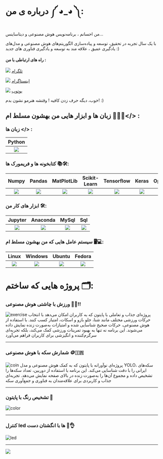 # درباره ی من  ༼ ◕_◕ ༽:
من احسانم ، برنامه‌نویس هوش مصنوعی و دیتاساینس...

با یک سال تجربه در تحقیق، توسعه و پیاده‌سازی الگوریتم‌های هوش مصنوعی و مدل‌های یادگیری عمیق ، علاقه مند به توسعه و یادگیری فناوری های جدید :)

#### راه های ارتباطی با من :
![](https://github.com/EhsanNaderlou/profile_images/blob/master/telegram.png) <a href="https://t.me/EhsanNaderlou">تلگرام</a>

![](https://github.com/EhsanNaderlou/profile_images/blob/master/instagram.png) <a href="https://instagram.com/ehsan.aidev">اینستاگرام</a>

![](https://github.com/EhsanNaderlou/profile_images/blob/master/youtube.png) <a href="https://www.youtube.com/@ehsan.aidevv">یوتوب</a>





خوب، دیگه حرف زدن کافیه ! وقتشه هنرمو نشون بدم! :)
## زبان ها و ابزار هایی من بهشون مسلط ام 👨🏻‍💻</> :


### زبان ها </> :

|Python         |
|:-------------:|
| ![](https://github.com/EhsanNaderlou/profile_images/blob/master/python.png) |

### کتابخونه ها و فریمورک ها 📚🛠️:



| Numpy | Pandas | MatPlotLib | Scikit-Learn | Tensorflow | Keras | OpenCv | CvZone | CustomTkinter | YOLO models |
|:-------------:|:-------------:|:-------------:|:-------------:|:-------------:|:-------------:|:-------------:|:-------------:|:-------------:|:-------------:|
| ![](https://github.com/EhsanNaderlou/profile_images/blob/master/numpy.png) | ![](https://github.com/EhsanNaderlou/profile_images/blob/master/pandas.png) | ![](https://github.com/EhsanNaderlou/profile_images/blob/master/matplotlib.png) | ![](https://github.com/EhsanNaderlou/profile_images/blob/master/sklearn.png) | ![](https://github.com/EhsanNaderlou/profile_images/blob/master/tensorflow.png) | ![](https://github.com/EhsanNaderlou/profile_images/blob/master/keras.png) | ![](https://github.com/EhsanNaderlou/profile_images/blob/master/cv2.png) | ![](https://github.com/EhsanNaderlou/profile_images/blob/master/cvzone.png) | ![](https://github.com/EhsanNaderlou/profile_images/blob/master/customtkinter.png) | ![](https://github.com/EhsanNaderlou/profile_images/blob/master/yolo.png) |


### ابزار های کار من 🛠️:
| Jupyter | Anaconda | MySql | Sql |
|:-------------:|:-------------:|:-------------:|:-------------:|
| ![](https://github.com/EhsanNaderlou/profile_images/blob/master/jupyter.png) | ![](https://github.com/EhsanNaderlou/profile_images/blob/master/anaconda.png) | ![](https://github.com/EhsanNaderlou/profile_images/blob/master/MySql.png) | ![](https://github.com/EhsanNaderlou/profile_images/blob/master/sql.png) |

### سیستم عامل هایی که من بهشون مسلط ام 🖥️💻:
| Linux | Windows | Ubuntu | Fedora |
|:-------------:|:-------------:|:-------------:|:-------------:|
| ![](https://github.com/EhsanNaderlou/profile_images/blob/master/linux.png) | ![](https://github.com/EhsanNaderlou/profile_images/blob/master/windows.png) | ![](https://github.com/EhsanNaderlou/profile_images/blob/master/ubuntu.png) | ![](https://github.com/EhsanNaderlou/profile_images/blob/master/fedora.png) |



# پروژه هایی که ساختم 🗂️:
### ورزش با چاشتی هوش مصنوعی 💪😮!!

![exercise](https://github.com/user-attachments/assets/7dc1a1f5-2fc8-4f47-a68e-732252b35fcd) 
پروژه‌ای جذاب و تعاملی با پایتون که به کاربران امکان می‌دهد با انتخاب حرکات ورزشی مختلف مانند شنا، جلو بازو و اسکات، امتیاز کسب کنند. با استفاده از هوش مصنوعی، حرکات صحیح شناسایی شده و امتیازات به‌صورت زنده نمایش داده می‌شوند. این برنامه نه تنها به بهبود تمرینات ورزشی کمک می‌کند، بلکه تجربه‌ای سرگرم‌کننده و انگیزشی برای کاربران فراهم می‌آورد


---
### شمارش سکه با هوش مصنوعی 🪙🇮🇷



![coin](https://github.com/user-attachments/assets/28b8469f-388b-4da0-b536-8002c196ffd1)
پروژه‌ای نوآورانه با پایتون که به کمک هوش مصنوعی و مدل YOLO، سکه‌های ایرانی را با دقت شناسایی می‌کند. این برنامه با استفاده از دوربین، تعداد سکه‌ها را تشخیص داده و مجموع آن‌ها را به‌صورت زنده در بالای صفحه نمایش می‌دهد. تجربه‌ای جذاب و کاربردی برای علاقه‌مندان به فناوری و جمع‌آوری سکه

---
### تشخیص رنگ با پایتون 🌈


![color](https://github.com/user-attachments/assets/39cedb15-40d3-47ae-9624-38e8c924ebd7)

---
### کنترل led ها با انگشتان دست 🌈👌



![led](https://github.com/user-attachments/assets/99bfa942-35ee-4c6b-b7bf-b6f660f5069a)

---



![](https://github.com/EhsanNaderlou/profile_images/blob/master/github-snake.svg)

